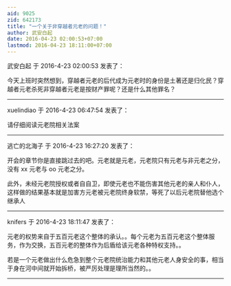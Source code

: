 ```yaml
---
aid: 9025
zid: 642173
title: "一个关于非穿越者元老的问题！"
author: 武安白起
date: 2016-04-23 02:00:53+07:00
lastmod: 2016-04-23 18:11:00+07:00
---
```


武安白起 于 2016-4-23 02:00:53 发表了：

今天上班时突然想到，穿越者元老的后代成为元老时的身份是土著还是归化民？穿越者元老杀死非穿越者元老是按财产罪呢？还是什么其他罪名？

---

xuelindiao 于 2016-4-23 06:47:54 发表了：

请仔细阅读元老院相关法案

---

逃亡的北海子 于 2016-4-23 16:27:20 发表了：

开会的章节你是直接跳过去的吧。元老就是元老，元老院只有元老与非元老之分，没有 xx 元老与 oo 元老之分。

此外，未经元老院授权或者自自卫，即使元老也不能伤害其他元老的亲人和仆人，这样做的结果基本就是加害方元老被元老院终身软禁，等死了以后元老院替他选个继承人

---

knifers 于 2016-4-23 18:11:47 发表了：

元老的权势来自于五百元老这个整体的承认。。每个元老为五百元老这个整体服务，作为交换，五百元老的整体作为后盾给该元老各种特权支持。。

若是一个元老做出什么危急到整个元老院统治能力和其他元老人身安全的事，相当于身在河中间就开始拆桥，被严厉处理是理所当然的。。

---
